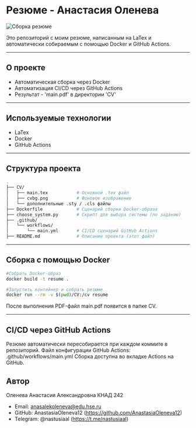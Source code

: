# Резюме - Анастасия Оленева

![Сборка резюме](https://github.com/AnastasiaOleneva12/CV/actions/workflows/main.yml/badge.svg)

Это репозиторий с моим резюме, написанным на LaTex и автоматически собираемым с помощью Docker и GitHub Actions.

---

## О проекте
- Автоматическая сборка через Docker
- Автоматизация CI/CD через GitHub Actions
- Результат - 'main.pdf' в директории 'CV'

---

## Используемые технологии

- LaTex
- Docker
- GitHub Actions

---

## Структура проекта

```bash
.
├── CV/
│   ├── main.tex           # Основной .tex файл
│   ├── cvbg.png           # Фоновое изображение
│   └── дополнительные .sty / .cls файлы
├── Dockerfile             # Сценарий сборки Docker-образа
├── choose_system.py       # Скрипт для выбора системы (по заданию)
├── .github/
│   └── workflows/
│       └── main.yml       # CI/CD сценарий GitHub Actions
├── README.md              # Описание проекта (этот файл)
```

---

## Сборка с помощью Docker

```bash
#Собрать Docker-образ
docker build -t resume .

#Запустить контейнер и собрать резюме
docker run --rm -v $(pwd)/CV:/cv resume
```

После выполнения PDF-файл main.pdf появится в папке CV.

---

## CI/CD через GitHub Actions

Резюме автоматически пересобирается при каждом коммите в репозиторий.
Файл конфигурации GitHub Actions: .github/workflows/main.yml
Сборка доступна во вкладке Actions на GitHub.

## Автор

Оленева Анастасия Александровна
КНАД 242
- Email: anasalekoleneva@edu.hse.ru
- GitHub: AnastasiaOleneva12 (https://github.com/AnastasiaOleneva12)
- Telegram: @nastusiaal (https://t.me/nastusiaal)
